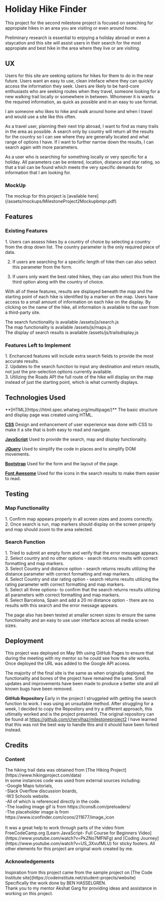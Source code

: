 <h1>Holiday Hike Finder</h1>
This project for the second milestone project is focused on searching for appropiate hikes in an area you are visiting or even around home.  

Preliminary research is essential to enjoying a holiday abroad or even a staycation and this site will assist users in their search for 
the most appropiate and best hike in the area where they live or are visiting.  

<h2>UX</h2>
Users for this site are seeking options for hikes for them to do in the near future.  Users want an easy to use, clean inteface where they can 
quickly access the information they seek.  Users are likely to be hard-core enthusiasts who are seeking routes when they travel, someone looking
for a new walking trail locally or somewhere in between. Whomever it is wants the required information, as quick as possible and in an easy to
use format.  

I am someone who likes to hike and walk around home and when I travel and would use a site like this often.  

As a travel user, planning their next trip abroad, I want to find as many trails in the area as possible.  A search only by country will return
all the results for the country so I can see where they are generally located and what range of options I have.  If I want to further narrow down
the results, I can search again with more parameters.

As a user who is searching for something locally or very specific for a holiday.  All parameters can be entered, location, distance and star rating,
so that a trail can be found which meets the very specific demands for information that I am looking for. 


<h3>MockUp</h3>
The mockup for this project is [available here](/assets/mockups/MilestoneProject2Mockupbmpr.pdf)

<h2>Features</h2>

<h3>Existing Features</h3>
1. Users can assess hikes by a country of choice by selecting a country from the drop down list. The country parameter is the only required piece of data.

2. If users are searching for a speciific length of hike then can also select this parameter from the form.

3. If users only want the best rated hikes, they can also select this from the third option along with the country of choice.  

With all of these features, results are displayed beneath the map and the starting point of each hike is identified by a marker on the map.
Users have access to a small amount of information on each hike on the display.  By clicking on the name of the hike, all information is available
to the user from a third-party site.  

The search functionality is available /assets/js/search.js <br>
The map functionality is available /assets/js/maps.js <br>
The display of search results is available /assets/js/trailsdisplay.js <br>


<h3>Features Left to Implement</h3>
1.  Enchanced features will include extra search fields to provide the most accurate results.  <br>
2.  Updates to the search function to input any destination and return resutls, not just the pre-selection options currently available.<br>
3.  Utilizing the Roads API the full route of the hike will display on the map instead of just the starting point, which is what currently displays.  <br>

<h2>Technologies Used</h2>
**[HTML](https://html.spec.whatwg.org/multipage/)**
  The basic structure and display page was created using HTML.<br>

**[CSS](https://www.w3.org/Style/CSS/Overview.en.html)**
  Design and enhancement of user experience was done with CSS to make it a site that is both easy to read and navigate. 

**[JavaScript](http://www.ecmascript.org/)**
  Used to provide the search, map and display functionality.

**[JQuery](https://jquery.com/)**
  Used to simplify the code in places and to simplify DOM movements.
  
**[Bootstrap](https://getbootstrap.com/)**
  Used for the form and the layout of the page. 

**[Font Awesome](https://fontawesome.com/)**
  Used for the  icons in the search results to make them easier to read.

<h2>Testing</h2>

<h3>Map Functionality</h3>
1. Confirm map appears properly in all screen sizes and zooms correctly.<br>
2. Once search is run, map markers should display on the screen properly and map should zoom to the area selected.<br>


<h3>Search Function</h3>
1. Tried to submit an empty form and verify that the error message appears.<br>
2. Select country and no other options - search returns  results with correct formatting and map markers. <br> 
3. Select Country and distance option - search returns  results utilizing the distance parameter with correct formatting and map markers.<br>  
4. Select Country and star rating option - search returns  results utilizing the rating parameter with correct formatting and map markers. <br> 
5. Select all three options- to confirm that the search returns  results utilizing all parameters with correct formatting and map markers. <br> 
6. Select Barcelona, Spain and add a 20 mi distance option - there are no results with this search and the error message appears. <br>

The page also has been tested at smaller screen sizes to ensure the same functionailty and an easy to use user interface across all media screen sizes.


<h2>Deployment</h2>
This project was deployed on May 9th using GitHub Pages to ensure that during the meeting with my mentor so he could see how the site works.  
Once deployed the URL was added to the Google API access.

The majority of the final site is the same as when originally deployed, the functionality and bones of the project have remained the same.
Small updates and improvements have been made to produce a better site and all known bugs have been removed.

**GitHub Repository**
Early in the project I struggeled with getting the search function to work.  I was using an unsuitable method.  After struggling for a week, 
I decided to copy the Repository and try a different approach, this ultimatly worked and is the project presented.
The original repository can be found at <https://github.com/cherylhaz/milestoneproject2>
I have learned that this was not the best way to handle this and it should have been forked instead.  

<h2>Credits</h2>
<h3>Content</h3>
The hiking trail data was obtained from [The Hiking Project](https://www.hikingproject.com/data)<br>
In some instances code was used from external sources including: <br>
-Google Maps tutorials,   <br>
-Slack Overflow discussion boards, <br>
-W3 Schools website. <br>
-All of which is referenced directly in the code.<br>
-The loading image gif is from https://icons8.com/preloaders/ <br>
-The placeholder image is from https://www.iconfinder.com/icons/211677/image_icon <br>
<br>
It was a great help to work through parts of the video from FreeCodeCamp.org [Learn JavaScript- Full Course for Beginners Video](https://www.youtube.com/watch?v=PkZNo7MFNFg) and 
[Coding Journey](https://www.youtube.com/watch?v=US_3XvufMLU) for sticky footers.
All other elements for this project are original work created by me.  <br>

<h3>Acknowledgements</h3>
Inspiration from this project came from the sample project on [The Code Institute site](https://codeinstitute.net/student-projects/website)<br>
Specifically the work done by BEN HASSELGREN.  <br>
Thank you to my mentor Akshat Garg for providing ideas and assistance in working on this project.  <br>
